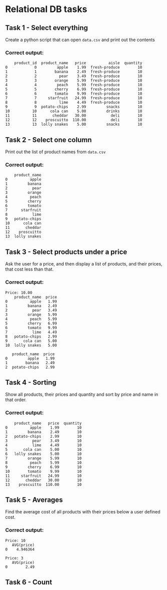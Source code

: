 # Relational DB tasks

## Task 1 - Select everything

Create a python script that can open ```data.csv``` and print out the contents

### Correct output:
```
    product_id  product_name   price          aisle  quantity
0            0         apple    1.99  fresh-produce        10
1            1        banana    2.49  fresh-produce        10
2            2          pear    3.49  fresh-produce        10
3            3        orange    5.99  fresh-produce        10
4            4         peach    5.99  fresh-produce        10
5            5        cherry    6.99  fresh-produce        10
6            6        tomato    9.99  fresh-produce        10
7            7     starfruit   24.99  fresh-produce        10
8            8          lime    4.49  fresh-produce        10
9            9  potato-chips    2.99         snacks        10
10          10      cola can    5.00         drinks        10
11          11       cheddar   30.00           deli        10
12          12    proscuitto  110.00           deli        10
13          13  lolly snakes    5.00         snacks        10
```

## Task 2 - Select one column

Print out the list of product names from ```data.csv```

### Correct output:
```
    product_name
0          apple
1         banana
2           pear
3         orange
4          peach
5         cherry
6         tomato
7      starfruit
8           lime
9   potato-chips
10      cola can
11       cheddar
12    proscuitto
13  lolly snakes
```

## Task 3 - Select products under a price

Ask the user for a price, and then display a list of products, and their prices, that cost less than that.

### Correct output:
```
Price: 10.00
    product_name  price
0          apple   1.99
1         banana   2.49
2           pear   3.49
3         orange   5.99
4          peach   5.99
5         cherry   6.99
6         tomato   9.99
7           lime   4.49
8   potato-chips   2.99
9       cola can   5.00
10  lolly snakes   5.00
```

```Price: 3.00
   product_name  price
0         apple   1.99
1        banana   2.49
2  potato-chips   2.99
```

## Task 4 - Sorting

Show all products, their prices and quantity and sort by price and name in that order.

### Correct output:
```
    product_name   price  quantity
0          apple    1.99        10
1         banana    2.49        10
2   potato-chips    2.99        10
3           pear    3.49        10
4           lime    4.49        10
5       cola can    5.00        10
6   lolly snakes    5.00        10
7         orange    5.99        10
8          peach    5.99        10
9         cherry    6.99        10
10        tomato    9.99        10
11     starfruit   24.99        10
12       cheddar   30.00        10
13    proscuitto  110.00        10
```

## Task 5 - Averages

Find the average cost of all products with their prices below a user defined cost.

### Correct output:
```
Price: 10
   AVG(price)
0    4.946364
```

```
Price: 3
   AVG(price)
0        2.49
```

## Task 6 - Count